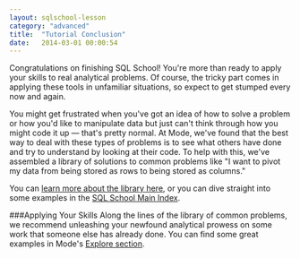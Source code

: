 ```yaml
---
layout: sqlschool-lesson
category: "advanced"
title:  "Tutorial Conclusion"
date:   2014-03-01 00:00:54
---
```


Congratulations on finishing SQL School! You're more than ready to apply your skills to real analytical problems. Of course, the tricky part comes in applying these tools in unfamiliar situations, so expect to get stumped every now and again.

You might get frustrated when you've got an idea of how to solve a problem or how you'd like to manipulate data but just can't think through how you might code it up &mdash; that's pretty normal. At Mode, we've found that the best way to deal with these types of problems is to see what others have done and try to understand by looking at their code. To help with this, we've assembled a library of solutions to common problems like "I want to pivot my data from being stored as rows to being stored as columns."

You can [learn more about the library here](/common-problems/solutions-intro.html), or you can dive straight into some examples in the [SQL School Main Index](/).

###Applying Your Skills
Along the lines of the library of common problems, we recommend unleashing your newfound analytical prowess on some work that someone else has already done. You can find some great examples in Mode's [Explore section](https://modeanalytics.com/explore).

<!--
If you're planning to use your SQL skills at work, you should start by learning about how your company stores its data. If your company already has an organization in Mode, you can do this by [searching pre-existing work](), but we still recommend talking to some actual humans. Of course, you can use Mode to see who's working on projects that are relevant to you to figure out exactly who you need to talk to.

If your company doesn't use Mode, you can set it up pretty easily &mdash; just follow these directions to [create an Organization and connect to data]().
-->